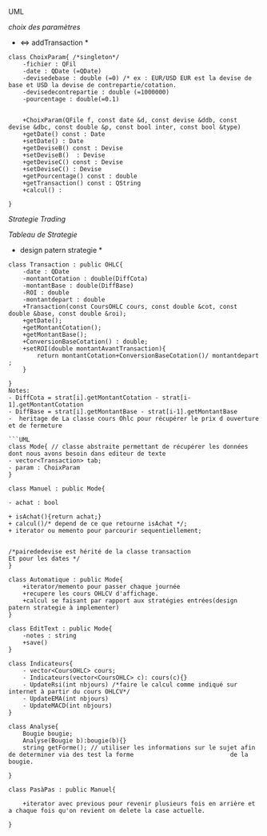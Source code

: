 UML

*choix des paramètres*
* <=> addTransaction *
```UML
class ChoixParam{ /*singleton*/
    -fichier : QFil
    -date : QDate (=QDate)
    -devisedebase : double (=0) /* ex : EUR/USD EUR est la devise de base et USD la devise de contrepartie/cotation.
    -devisedecontrepartie : double (=1000000)
    -pourcentage : double(=0.1)

    
    +ChoixParam(QFile f, const date &d, const devise &ddb, const devise &dbc, const double &p, const bool inter, const bool &type)
    +getDate() const : Date
    +setDate() : Date
    +getDeviseB() const : Devise
    +setDeviseB()  : Devise
    +getDeviseC() const : Devise
    +setDeviseC() : Devise
    +getPourcentage() const : double
    +getTransaction() const : QString
    +calcul() : 
    
}
```



*Strategie Trading*

*Tableau de Strategie*
* design patern strategie *

```UML
class Transaction : public OHLC{
    -date : QDate
    -montantCotation : double(DiffCota)
    -montantBase : double(DiffBase)
    -ROI : double
    -montantdepart : double
    +Transaction(const CoursOHLC cours, const double &cot, const double &base, const double &roi);
    +getDate();
    +getMontantCotation();
    +getMontantBase();
    +ConversionBaseCotation() : double;
    +setROI(double montantAvantTransaction){
        return montantCotation+ConversionBaseCotation()/ montantdepart ;
    }
    
}
Notes:
- DiffCota = strat[i].getMontantCotation - strat[i-1].getMontantCotation
- DiffBase = strat[i].getMontantBase - strat[i-1].getMontantBase
-  heritage de La classe cours Ohlc pour récupérer le prix d ouverture et de fermeture 

```UML
class Mode{ // classe abstraite permettant de récupérer les données dont nous avons besoin dans editeur de texte 
- vector<Transaction> tab;
- param : ChoixParam
}
```

```UML
class Manuel : public Mode{

- achat : bool

+ isAchat(){return achat;}
+ calcul()/* depend de ce que retourne isAchat */;
+ iterator ou memento pour parcourir sequentiellement;


/*pairededevise est hérité de la classe transaction 
Et pour les dates */
}
```

```UML
class Automatique : public Mode{
    +iterator/memento pour passer chaque journée 
    +recupere les cours OHLCV d'affichage.
    +calcul se faisant par rapport aux stratégies entrées(design patern strategie à implementer)
}
```

```UML
class EditText : public Mode{
    -notes : string
    +save() 
}
```

```UML
class Indicateurs{
    - vector<CoursOHLC> cours;
    - Indicateurs(vector<CoursOHLC> c): cours(c){}
    - UpdateRsi(int nbjours) /*faire le calcul comme indiqué sur internet à partir du cours OHLCV*/
    - UpdateEMA(int nbjours)
    - UpdateMACD(int nbjours)
}
```

```UML
class Analyse{
    Bougie bougie;
    Analyse(Bougie b):bougie(b){}
    string getForme(); // utiliser les informations sur le sujet afin de determiner via des test la forme                           de la bougie.
    
}
```

```UML
class PasàPas : public Manuel{

    +iterator avec previous pour revenir plusieurs fois en arrière et a chaque fois qu'on revient on delete la case actuelle.
    
}
```